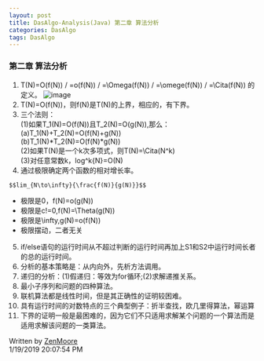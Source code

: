 ```yaml
---
layout: post
title: DasAlgo-Analysis(Java) 第二章 算法分析
categories: DasAlgo
tags: DasAlgo
---
```



### 第二章 算法分析
1. T(N)=O(f(N)) / =o(f(N)) / =\Omega(f(N)) / =\omege(f(N)) / =\Cita(f(N)) 的定义。
![image](https://img-blog.csdn.net/20180507150704920)
2. T(N)=O(f(N))，则f(N)是T(N)的上界，相应的，有下界。
3. 三个法则：<br>
(1)如果T_1(N)=O(f(N))且T_2(N)=O(g(N)),那么：<br>
  (a)T_1(N)+T_2(N)=O(f(N)+g(N))<br>
  (b)T_1(N)*T_2(N)=O(f(N)*g(N))<br>
(2)如果T(N)是一个k次多项式，则T(N)=\Cita(N^k)<br>(3)对任意常数k，log^k{N}=O(N)
4. 通过极限确定两个函数的相对增长率。

```
$$lim_{N\to\infty}{\frac{f(N)}{g(N)}}$$
```

- 极限是0，f(N)=o(g(N))
- 极限是c!=0,f(N)=\Theta(g(N))
- 极限是\infty,g(N)=o(f(N))
- 极限摆动，二者无关

5. if/else语句的运行时间从不超过判断的运行时间再加上S1和S2中运行时间长者的总的运行时间。
6. 分析的基本策略是：从内向外，先析方法调用。
7. 递归的分析：(1)假递归：等效为for循环;(2)求解递推关系。
8. 最小子序列和问题的四种算法。
9. 联机算法都是线性时间，但是其正确性的证明较困难。
10. 具有运行时间的对数特点的三个典型例子：折半查找，欧几里得算法，幂运算
11. 下界的证明一般是最困难的，因为它们不只适用求解某个问题的一个算法而是适用求解该问题的一类算法。<br>

Written by [ZenMoore](https://github.com/ZenMoore "Github")<br>
1/19/2019 20:07:54 PM 